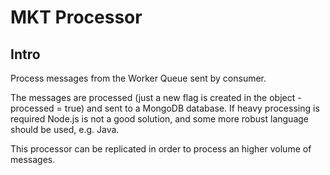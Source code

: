 # MKT Processor

## Intro

Process messages from the Worker Queue sent by consumer.

The messages are processed (just a new flag is created in the object - processed = true) and sent to a MongoDB database. If heavy processing is required Node.js is not a good solution, and some more robust language should be used, e.g. Java.

This processor can be replicated in order to process an higher volume of messages.

